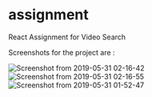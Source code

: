 # assignment
React Assignment for Video Search

Screenshots for the project are :

![Screenshot from 2019-05-31 02-16-42](https://user-images.githubusercontent.com/17474481/58663834-f1db2400-834a-11e9-886a-0657bad9b79e.png)
![Screenshot from 2019-05-31 02-16-55](https://user-images.githubusercontent.com/17474481/58663846-f7386e80-834a-11e9-9bc0-7cae08ddf735.png)
![Screenshot from 2019-05-31 01-52-47](https://user-images.githubusercontent.com/17474481/58663849-f99ac880-834a-11e9-9668-8457628bbbe4.png)
